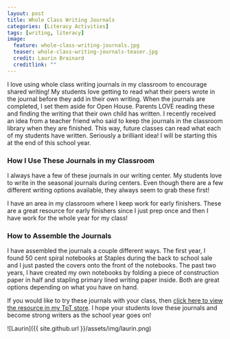 ```yaml
---
layout: post
title: Whole Class Writing Journals
categories: [Literacy Activities]
tags: [writing, literacy]
image:
  feature: whole-class-writing-journals.jpg
  teaser: whole-class-writing-journals-teaser.jpg
  credit: Laurin Brainard
  creditlink: ""
---
```

I love using whole class writing journals in my classroom to encourage shared writing! My students love getting to read what their peers wrote in the journal before they add in their own writing. When the journals are completed, I set them aside for Open House. Parents LOVE reading these and finding the writing that their own child has written. I recently received an idea from a teacher friend who said to keep the journals in the classroom library when they are finished. This way, future classes can read what each of my students have written. Seriously a brilliant idea! I will be starting this at the end of this school year. 

### How I Use These Journals in my Classroom
I always have a few of these journals in our writing center. My students love to write in the seasonal journals during centers. Even though there are a few different writing options available, they always seem to grab these first!

I have an area in my classroom where I keep work for early finishers. These are a great resource for early finishers since I just prep once and then I have work for the whole year for my class!

### How to Assemble the Journals
I have assembled the journals a couple different ways. The first year, I found 50 cent spiral notebooks at Staples during the back to school sale and I just pasted the covers onto the front of the notebooks. The past two years, I have created my own notebooks by folding a piece of construction paper in half and stapling primary lined writing paper inside. Both are great options depending on what you have on hand. 

If you would like to try these journals with your class, then [click here to view the resource in my TpT store](http://bit.ly/2IeyOsM). I hope your students love these journals and become strong writers as the school year goes on!

![Laurin]({{ site.github.url }}/assets/img/laurin.png)